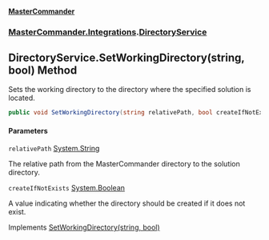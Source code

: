 #### [MasterCommander](MasterCommander.md 'MasterCommander')
### [MasterCommander.Integrations](MasterCommander.Integrations.md 'MasterCommander.Integrations').[DirectoryService](DirectoryService.md 'MasterCommander.Integrations.DirectoryService')

## DirectoryService.SetWorkingDirectory(string, bool) Method

Sets the working directory to the directory where the specified solution is located.

```csharp
public void SetWorkingDirectory(string relativePath, bool createIfNotExists=false);
```
#### Parameters

<a name='MasterCommander.Integrations.DirectoryService.SetWorkingDirectory(string,bool).relativePath'></a>

`relativePath` [System.String](https://docs.microsoft.com/en-us/dotnet/api/System.String 'System.String')

The relative path from the MasterCommander directory to the solution directory.

<a name='MasterCommander.Integrations.DirectoryService.SetWorkingDirectory(string,bool).createIfNotExists'></a>

`createIfNotExists` [System.Boolean](https://docs.microsoft.com/en-us/dotnet/api/System.Boolean 'System.Boolean')

A value indicating whether the directory should be created if it does not exist.

Implements [SetWorkingDirectory(string, bool)](IDirectoryService.SetWorkingDirectory(string,bool).md 'MasterCommander.Core.Services.IDirectoryService.SetWorkingDirectory(string, bool)')